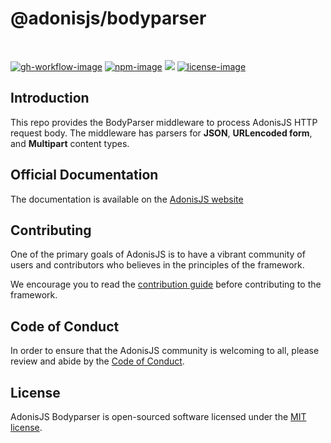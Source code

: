 # @adonisjs/bodyparser

<br />

[![gh-workflow-image]][gh-workflow-url] [![npm-image]][npm-url] ![][typescript-image] [![license-image]][license-url]

## Introduction
This repo provides the BodyParser middleware to process AdonisJS HTTP request body. The middleware has parsers for **JSON**, **URLencoded form**, and **Multipart** content types.

## Official Documentation
The documentation is available on the [AdonisJS website](https://docs.adonisjs.com/guides/bodyparser_middleware)

## Contributing
One of the primary goals of AdonisJS is to have a vibrant community of users and contributors who believes in the principles of the framework.

We encourage you to read the [contribution guide](https://github.com/adonisjs/.github/blob/main/docs/CONTRIBUTING.md) before contributing to the framework.

## Code of Conduct
In order to ensure that the AdonisJS community is welcoming to all, please review and abide by the [Code of Conduct](https://github.com/adonisjs/.github/blob/main/docs/CODE_OF_CONDUCT.md).

## License
AdonisJS Bodyparser is open-sourced software licensed under the [MIT license](LICENSE.md).

[gh-workflow-image]: https://img.shields.io/github/actions/workflow/status/adonisjs/bodyparser/checks.yml?style=for-the-badge
[gh-workflow-url]: https://github.com/adonisjs/bodyparser/actions/workflows/checks.yml "Github action"

[typescript-image]: https://img.shields.io/badge/Typescript-294E80.svg?style=for-the-badge&logo=typescript
[typescript-url]:  "typescript"

[npm-image]: https://img.shields.io/npm/v/@adonisjs/bodyparser/alpha.svg?style=for-the-badge&logo=npm
[npm-url]: https://www.npmjs.com/package/@adonisjs/bodyparser/v/alpha "npm"

[license-image]: https://img.shields.io/npm/l/@adonisjs/bodyparser?color=blueviolet&style=for-the-badge
[license-url]: LICENSE.md "license"
